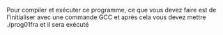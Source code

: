 Pour compiler et exécuter ce programme, ce que vous devez faire est de l'initialiser avec une commande GCC et après cela vous devez mettre ./prog01fra et il sera exécuté
